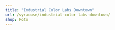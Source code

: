 ```yaml
---
title: "Industrial Color Labs Downtown"
url: /syracuse/industrial-color-labs-downtown/
shop: Foto
---
```

